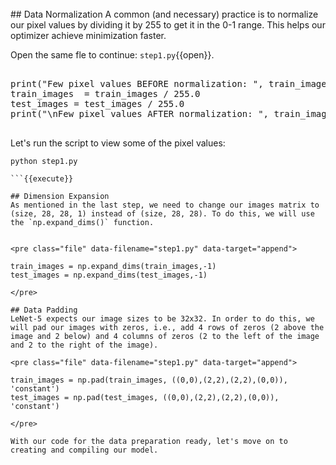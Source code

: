 <br>
## Data Normalization
A common (and necessary) practice is to normalize our pixel values by dividing it by 255 to get it in the 0-1 range. This helps our optimizer achieve minimization faster.

Open the same fle to continue: `step1.py`{{open}}.

<pre class="file" data-filename="step1.py" data-target="append">

print("Few pixel values BEFORE normalization: ", train_images[0,0:60,0:60])
train_images  = train_images / 255.0
test_images = test_images / 255.0
print("\nFew pixel values AFTER normalization: ", train_images[0,0:60,0:60])

</pre>

Let's run the script to view some of the pixel values:

```
python step1.py

```{{execute}}

## Dimension Expansion
As mentioned in the last step, we need to change our images matrix to (size, 28, 28, 1) instead of (size, 28, 28). To do this, we will use the `np.expand_dims()` function.


<pre class="file" data-filename="step1.py" data-target="append">

train_images = np.expand_dims(train_images,-1)
test_images = np.expand_dims(test_images,-1)

</pre>

## Data Padding
LeNet-5 expects our image sizes to be 32x32. In order to do this, we will pad our images with zeros, i.e., add 4 rows of zeros (2 above the image and 2 below) and 4 columns of zeros (2 to the left of the image and 2 to the right of the image).

<pre class="file" data-filename="step1.py" data-target="append">

train_images = np.pad(train_images, ((0,0),(2,2),(2,2),(0,0)), 'constant')
test_images = np.pad(test_images, ((0,0),(2,2),(2,2),(0,0)), 'constant')

</pre>

With our code for the data preparation ready, let's move on to creating and compiling our model.